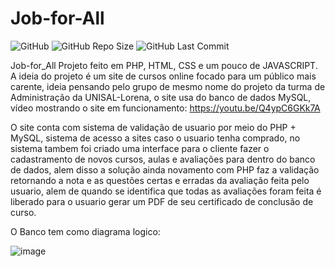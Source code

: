 # Job-for-All

![GitHub](https://img.shields.io/github/license/VIVF0/PHP-online-course-website)
![GitHub Repo Size](https://img.shields.io/github/repo-size/VIVF0/PHP-online-course-website)
![GitHub Last Commit](https://img.shields.io/github/last-commit/VIVF0/PHP-online-course-website)

Job-for_All
Projeto feito em PHP, HTML, CSS  e um pouco de JAVASCRIPT. A ideia do projeto é um site de cursos online focado para um público mais carente, ideia pensando pelo grupo de mesmo nome do projeto da turma de Administração da UNISAL-Lorena, o site usa do banco de dados MySQL, vídeo mostrando o site em funcionamento:
https://youtu.be/Q4ypC6GKk7A 

O site conta com sistema de validação de usuario por meio do PHP + MySQL, sistema de acesso a sites caso o usuario tenha comprado, no sistema tambem foi criado uma interface para o cliente fazer o cadastramento de novos cursos, aulas e avaliações para dentro do banco de dados, alem disso a solução ainda novamento com PHP faz a validação retornando a nota e as questões certas e erradas da avaliação feita pelo usuario, alem de quando se identifica que todas as avaliações foram feita é liberado para o usuario gerar um PDF de seu certificado de conclusão de curso.

O Banco tem como diagrama logico:

![image](https://user-images.githubusercontent.com/89537650/211347272-5b48811d-d5d5-4f71-8704-0a32ea153f2e.png)
